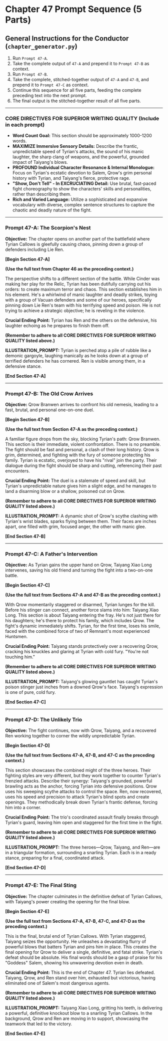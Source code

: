 # Chapter 47 Prompt Sequence (5 Parts)

## General Instructions for the Conductor (`chapter_generator.py`)

1. Run `Prompt 47-A`.
2. Take the complete output of `47-A` and prepend it to `Prompt 47-B` as context.
3. Run `Prompt 47-B`.
4. Take the complete, stitched-together output of `47-A` and `47-B`, and prepend it to `Prompt 47-C` as context.
5. Continue this sequence for all five parts, feeding the complete preceding text into the next prompt.
6. The final output is the stitched-together result of all five parts.

---

### **CORE DIRECTIVES FOR SUPERIOR WRITING QUALITY (Include in each prompt)**

* **Word Count Goal:** This section should be approximately 1000-1200 words.
* **MAXIMIZE Immersive Sensory Details:** Describe the frantic, unpredictable speed of Tyrian's attacks, the sound of his manic laughter, the sharp clang of weapons, and the powerful, grounded impact of Taiyang's blows.
* **PROFOUND Individual Character Resonance & Internal Monologue:** Focus on Tyrian's ecstatic devotion to Salem, Qrow's grim personal history with Tyrian, and Taiyang's fierce, protective rage.
* **"Show, Don't Tell" - In EXCRUCIATING Detail:** Use brutal, fast-paced fight choreography to show the characters' skills and personalities, rather than describing them.
* **Rich and Varied Language:** Utilize a sophisticated and expansive vocabulary with diverse, complex sentence structures to capture the chaotic and deadly nature of the fight.

---

### **Prompt 47-A: The Scorpion's Nest**

**Objective:** The chapter opens on another part of the battlefield where Tyrian Callows is gleefully causing chaos, pinning down a group of defenders including Lie Ren.

**[Begin Section 47-A]**

**(Use the full text from Chapter 46 as the preceding context.)**

The perspective shifts to a different section of the battle. While Cinder was making her play for the Relic, Tyrian has been dutifully carrying out his orders: to create maximum terror and chaos. This section establishes him in his element. He's a whirlwind of manic laughter and deadly strikes, toying with a group of Vacuan defenders and some of our heroes, specifically pinning down Lie Ren's team with his terrifying speed and poison. He is not trying to achieve a strategic objective; he is reveling in the violence.

**Crucial Ending Point:** Tyrian has Ren and the others on the defensive, his laughter echoing as he prepares to finish them off.

**(Remember to adhere to all CORE DIRECTIVES FOR SUPERIOR WRITING QUALITY listed above.)**

**ILLUSTRATION_PROMPT:** Tyrian is perched atop a pile of rubble like a demonic gargoyle, laughing manically as he looks down at a group of terrified defenders he has cornered. Ren is visible among them, in a defensive stance.

**[End Section 47-A]**

---

### **Prompt 47-B: The Old Crow Arrives**

**Objective:** Qrow Branwen arrives to confront his old nemesis, leading to a fast, brutal, and personal one-on-one duel.

**[Begin Section 47-B]**

**(Use the full text from Section 47-A as the preceding context.)**

A familiar figure drops from the sky, blocking Tyrian's path: Qrow Branwen. This section is their immediate, violent confrontation. There is no preamble. The fight should be fast and personal, a clash of their long history. Qrow is grim, determined, and fighting with the fury of someone protecting his family. Tyrian is ecstatic, overjoyed to have his "rival" join the party. Their dialogue during the fight should be sharp and cutting, referencing their past encounters.

**Crucial Ending Point:** The duel is a stalemate of speed and skill, but Tyrian's unpredictable nature gives him a slight edge, and he manages to land a disarming blow or a shallow, poisoned cut on Qrow.

**(Remember to adhere to all CORE DIRECTIVES FOR SUPERIOR WRITING QUALITY listed above.)**

**ILLUSTRATION_PROMPT:** A dynamic shot of Qrow's scythe clashing with Tyrian's wrist blades, sparks flying between them. Their faces are inches apart, one filled with grim, focused anger, the other with manic glee.

**[End Section 47-B]**

---

### **Prompt 47-C: A Father's Intervention**

**Objective:** As Tyrian gains the upper hand on Qrow, Taiyang Xiao Long intervenes, saving his old friend and turning the fight into a two-on-one battle.

**[Begin Section 47-C]**

**(Use the full text from Sections 47-A and 47-B as the preceding context.)**

With Qrow momentarily staggered or disarmed, Tyrian lunges for the kill. Before his stinger can connect, another force slams into him: Taiyang Xiao Long. This section is about Taiyang entering the fray. He's not just there for his daughters; he's there to protect his family, which includes Qrow. The fight's dynamic immediately shifts. Tyrian, for the first time, loses his smile, faced with the combined force of two of Remnant's most experienced Huntsmen.

**Crucial Ending Point:** Taiyang stands protectively over a recovering Qrow, cracking his knuckles and glaring at Tyrian with cold fury. "You're not touching him."

**(Remember to adhere to all CORE DIRECTIVES FOR SUPERIOR WRITING QUALITY listed above.)**

**ILLUSTRATION_PROMPT:** Taiyang's glowing gauntlet has caught Tyrian's poison stinger just inches from a downed Qrow's face. Taiyang's expression is one of pure, cold fury.

**[End Section 47-C]**

---

### **Prompt 47-D: The Unlikely Trio**

**Objective:** The fight continues, now with Qrow, Taiyang, and a recovered Ren working together to corner the wildly unpredictable Tyrian.

**[Begin Section 47-D]**

**(Use the full text from Sections 47-A, 47-B, and 47-C as the preceding context.)**

This section showcases the combined might of the three heroes. Their fighting styles are very different, but they work together to counter Tyrian's frenzied attacks. Describe their synergy: Taiyang's grounded, powerful brawling acts as the anchor, forcing Tyrian into defensive positions. Qrow uses his sweeping scythe attacks to control the space. Ren, now recovered, uses his speed and precision to attack Tyrian's blind spots and create openings. They methodically break down Tyrian's frantic defense, forcing him into a corner.

**Crucial Ending Point:** The trio's coordinated assault finally breaks through Tyrian's guard, leaving him open and staggered for the first time in the fight.

**(Remember to adhere to all CORE DIRECTIVES FOR SUPERIOR WRITING QUALITY listed above.)**

**ILLUSTRATION_PROMPT:** The three heroes—Qrow, Taiyang, and Ren—are in a triangular formation, surrounding a snarling Tyrian. Each is in a ready stance, preparing for a final, coordinated attack.

**[End Section 47-D]**

---

### **Prompt 47-E: The Final Sting**

**Objective:** The chapter culminates in the definitive defeat of Tyrian Callows, with Taiyang's power creating the opening for the final blow.

**[Begin Section 47-E]**

**(Use the full text from Sections 47-A, 47-B, 47-C, and 47-D as the preceding context.)**

This is the final, brutal end of Tyrian Callows. With Tyrian staggered, Taiyang seizes the opportunity. He unleashes a devastating flurry of powerful blows that batters Tyrian and pins him in place. This creates the final opening for Qrow to deliver a single, definitive, and fatal strike. Tyrian's defeat should be absolute. His final words should be a gasp of praise for his "Goddess" Salem, showing his unwavering devotion even in death.

**Crucial Ending Point:** This is the end of Chapter 47. Tyrian lies defeated. Taiyang, Qrow, and Ren stand over him, exhausted but victorious, having eliminated one of Salem's most dangerous agents.

**(Remember to adhere to all CORE DIRECTIVES FOR SUPERIOR WRITING QUALITY listed above.)**

**ILLUSTRATION_PROMPT:** Taiyang Xiao Long, gritting his teeth, is delivering a powerful, definitive knockout blow to a snarling Tyrian Callows. In the background, Qrow and Ren are moving in to support, showcasing the teamwork that led to the victory.

**[End Section 47-E]**
